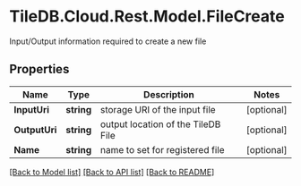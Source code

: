 # TileDB.Cloud.Rest.Model.FileCreate
Input/Output information required to create a new file

## Properties

Name | Type | Description | Notes
------------ | ------------- | ------------- | -------------
**InputUri** | **string** | storage URI of the input file | [optional] 
**OutputUri** | **string** | output location of the TileDB File | [optional] 
**Name** | **string** | name to set for registered file | [optional] 

[[Back to Model list]](../README.md#documentation-for-models) [[Back to API list]](../README.md#documentation-for-api-endpoints) [[Back to README]](../README.md)


